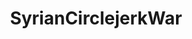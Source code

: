 ---
title: SyrianCirclejerkWar
crosslinks:
- syriancivilwar
- livven
- autotldr
- REEEEEEEEEE
- Turkey
- AssadistWatch
- AMAAggregator
- NoFap
- syrianconflict
- shitjihadissay
- japanlife
- LevantineWar
- AskReddit
- worldnews
- islam
- FULLCOMMUNISM
- TurkishCirclejerk
- IranianCircleJerkWar
- turkishcivilwar
- rational
---